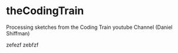 # theCodingTrain
Processing sketches from the Coding Train youtube Channel (Daniel Shiffman)


zefezf
zebfzf
